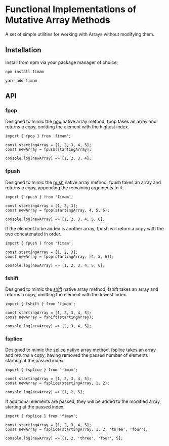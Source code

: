 # Functional Implementations of Mutative Array Methods

A set of simple utilities for working with Arrays without modifying them.

## Installation

Install from npm via your package manager of choice;

```
npm install fimam
```

```
yarn add fimam
```

## API

### fpop

Designed to mimic the [pop](https://developer.mozilla.org/en-US/docs/Web/JavaScript/Reference/Global_Objects/Array/pop) native array method, fpop takes an array and returns a copy, omitting the element with the highest index.


``````
import { fpop } from 'fimam';

const startingArray = [1, 2, 3, 4, 5];
const newArray = fpush(startingArray);

console.log(newArray) => [1, 2, 3, 4];
``````

### fpush

Designed to mimic the [push](https://developer.mozilla.org/en-US/docs/Web/JavaScript/Reference/Global_Objects/Array/push) native array method, fpush takes an array and returns a copy, appending the remaining arguments to it.

``````
import { fpush } from 'fimam';

const startingArray = [1, 2, 3];
const newArray = fpop(startingArray, 4, 5, 6);

console.log(newArray) => [1, 2, 3, 4, 5, 6];
``````

If the element to be added is another array, fpush will return a copy with the two concatenated in order.

``````
import { fpush } from 'fimam';

const startingArray = [1, 2, 3];
const newArray = fpop(startingArray, [4, 5, 6]);

console.log(newArray) => [1, 2, 3, 4, 5, 6];
``````

### fshift

Designed to mimic the [shift](https://developer.mozilla.org/en-US/docs/Web/JavaScript/Reference/Global_Objects/Array/shift) native array method, fshift takes an array and returns a copy, omitting the element with the lowest index.

``````
import { fshift } from 'fimam';

const startingArray = [1, 2, 3, 4, 5];
const newArray = fshift(startingArray);

console.log(newArray) => [2, 3, 4, 5];
``````

### fsplice

Designed to mimic the [splice](https://developer.mozilla.org/en-US/docs/Web/JavaScript/Reference/Global_Objects/Array/splice) native array method, fsplice takes an array and returns a copy, having removed the passed number of elements starting at the passed index.

``````
import { fsplice } from 'fimam';

const startingArray = [1, 2, 3, 4, 5];
const newArray = fsplice(startingArray, 1, 2);

console.log(newArray) => [1, 2, 5];
``````

If additional elements are passed, they will be added to the modified array, starting at the passed index.

``````
import { fsplice } from 'fimam';

const startingArray = [1, 2, 3, 4, 5];
const newArray = fsplice(startingArray, 1, 2, 'three', 'four');

console.log(newArray) => [1, 2, 'three', 'four', 5];
``````
